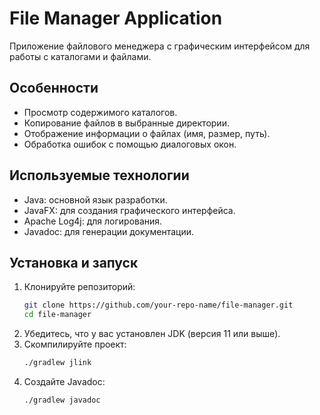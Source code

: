 # File Manager Application

Приложение файлового менеджера с графическим интерфейсом для работы с каталогами и файлами.

## Особенности
- Просмотр содержимого каталогов.
- Копирование файлов в выбранные директории.
- Отображение информации о файлах (имя, размер, путь).
- Обработка ошибок с помощью диалоговых окон.

## Используемые технологии
- Java: основной язык разработки.
- JavaFX: для создания графического интерфейса.
- Apache Log4j: для логирования.
- Javadoc: для генерации документации.

## Установка и запуск
1. Клонируйте репозиторий:
   ```bash
   git clone https://github.com/your-repo-name/file-manager.git
   cd file-manager
2. Убедитесь, что у вас установлен JDK (версия 11 или выше).
3. Скомпилируйте проект:
   ```bash
   ./gradlew jlink
4. Создайте Javadoc:
   ```bash
   ./gradlew javadoc   
